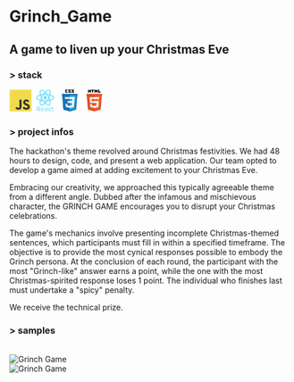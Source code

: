 # Grinch_Game

## A game to liven up your Christmas Eve 

### > stack

<p align="left">
  <img src="https://raw.githubusercontent.com/devicons/devicon/master/icons/javascript/javascript-original.svg" alt="JavaScript" width="40" height="40"/>
  <img src="https://raw.githubusercontent.com/devicons/devicon/master/icons/react/react-original-wordmark.svg" alt="React" width="40" height="40"/>
  <img src="https://raw.githubusercontent.com/devicons/devicon/master/icons/css3/css3-original-wordmark.svg" alt="CSS3" width="40" height="40"/>
  <img src="https://raw.githubusercontent.com/devicons/devicon/master/icons/html5/html5-original-wordmark.svg" alt="HTML5" width="40" height="40"/>
</p>

### > project infos

The hackathon's theme revolved around Christmas festivities. We had 48 hours to design, code, and present a web application. Our team opted to develop a game aimed at adding excitement to your Christmas Eve.

Embracing our creativity, we approached this typically agreeable theme from a different angle. Dubbed after the infamous and mischievous character, the GRINCH GAME encourages you to disrupt your Christmas celebrations.

The game's mechanics involve presenting incomplete Christmas-themed sentences, which participants must fill in within a specified timeframe. The objective is to provide the most cynical responses possible to embody the Grinch persona. At the conclusion of each round, the participant with the most "Grinch-like" answer earns a point, while the one with the most Christmas-spirited response loses 1 point. The individual who finishes last must undertake a "spicy" penalty.

We receive the technical prize.

### > samples
</br>
<img src="https://julienbonet.fr/images/gal_grinch_game/ginch_game_1.png" alt="Grinch Game"/>
</br>
<img src="https://julienbonet.fr/images/gal_grinch_game/ginch_game_2.png" alt="Grinch Game"/>
